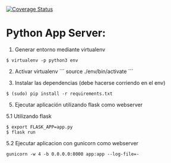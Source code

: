 [![Coverage Status](https://coveralls.io/repos/github/nicotruk/python-server/badge.svg?branch=Coverage)](https://coveralls.io/github/nicotruk/python-server?branch=Coverage)

# Python App Server:

1. Generar entorno mediante virtualenv

```
$ virtualenv -p python3 env
```
2. Activar virtualenv
´´´
source ./env/bin/activate
´´´

3. Instalar las dependencias (debe hacerse corriendo en el env)
```
$ (sudo) pip install -r requirements.txt
```

5. Ejecutar aplicación utilizando flask como webserver

5.1 Utilizando flask
```
$ export FLASK_APP=app.py
$ flask run
```

5.2 Ejecutar aplicacion con gunicorn como webserver
```
gunicorn -w 4 -b 0.0.0.0:8000 app:app --log-file=-
```
